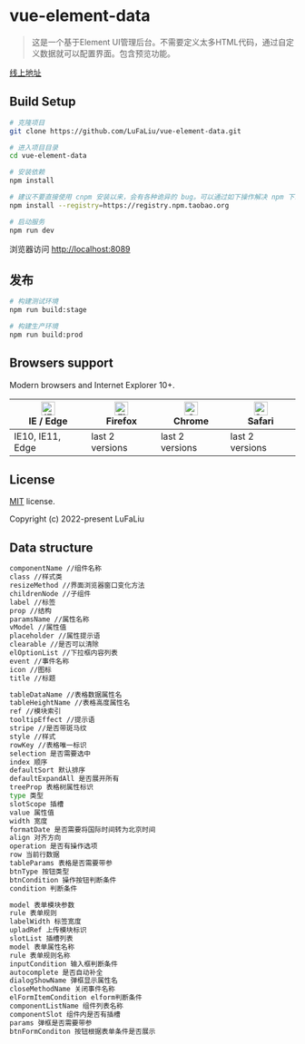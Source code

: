 # vue-element-data

> 这是一个基于Element UI管理后台。不需要定义太多HTML代码，通过自定义数据就可以配置界面。包含预览功能。

[线上地址](https://lufaliu.github.io/vue-element-data)

## Build Setup

```bash
# 克隆项目
git clone https://github.com/LuFaLiu/vue-element-data.git

# 进入项目目录
cd vue-element-data

# 安装依赖
npm install

# 建议不要直接使用 cnpm 安装以来，会有各种诡异的 bug。可以通过如下操作解决 npm 下载速度慢的问题
npm install --registry=https://registry.npm.taobao.org

# 启动服务
npm run dev
```

浏览器访问 [http://localhost:8089](http://localhost:8089)

## 发布

```bash
# 构建测试环境
npm run build:stage

# 构建生产环境
npm run build:prod
```

## Browsers support

Modern browsers and Internet Explorer 10+.

| [<img src="https://raw.githubusercontent.com/alrra/browser-logos/master/src/edge/edge_48x48.png" alt="IE / Edge" width="24px" height="24px" />](http://godban.github.io/browsers-support-badges/)</br>IE / Edge | [<img src="https://raw.githubusercontent.com/alrra/browser-logos/master/src/firefox/firefox_48x48.png" alt="Firefox" width="24px" height="24px" />](http://godban.github.io/browsers-support-badges/)</br>Firefox | [<img src="https://raw.githubusercontent.com/alrra/browser-logos/master/src/chrome/chrome_48x48.png" alt="Chrome" width="24px" height="24px" />](http://godban.github.io/browsers-support-badges/)</br>Chrome | [<img src="https://raw.githubusercontent.com/alrra/browser-logos/master/src/safari/safari_48x48.png" alt="Safari" width="24px" height="24px" />](http://godban.github.io/browsers-support-badges/)</br>Safari |
| --------- | --------- | --------- | --------- |
| IE10, IE11, Edge| last 2 versions| last 2 versions| last 2 versions

## License

[MIT](https://github.com/LuFaLiu/vue-element-data/blob/master/LICENSE) license.

Copyright (c) 2022-present LuFaLiu


## Data structure

```bash
componentName //组件名称
class //样式类
resizeMethod //界面浏览器窗口变化方法
childrenNode //子组件
label //标签
prop //结构
paramsName //属性名称
vModel //属性值
placeholder //属性提示语
clearable //是否可以清除
elOptionList //下拉框内容列表
event //事件名称
icon //图标
title //标题

tableDataName //表格数据属性名
tableHeightName //表格高度属性名
ref //模块索引
tooltipEffect //提示语
stripe //是否带斑马纹
style //样式
rowKey //表格唯一标识
selection 是否需要选中
index 顺序
defaultSort 默认排序
defaultExpandAll 是否展开所有
treeProp 表格树属性标识
type 类型
slotScope 插槽
value 属性值
width 宽度
formatDate 是否需要将国际时间转为北京时间
align 对齐方向
operation 是否有操作选项
row 当前行数据
tableParams 表格是否需要带参
btnType 按钮类型
btnCondition 操作按钮判断条件
condition 判断条件

model 表单模块参数
rule 表单规则
labelWidth 标签宽度
upladRef 上传模块标识
slotList 插槽列表
model 表单属性名称
rule 表单规则名称
inputCondition 输入框判断条件
autocomplete 是否自动补全
dialogShowName 弹框显示属性名
closeMethodName 关闭事件名称
elFormItemCondition elform判断条件
componentListName 组件列表名称
componentSlot 组件内是否有插槽
params 弹框是否需要带参
btnFormConditon 按钮根据表单条件是否展示
```

